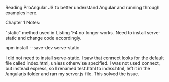 Reading ProAngular JS to better understand Angular and running through examples here.

Chapter 1 Notes:

"static" method used in Listing 1-4 no longer works. Need to install serve-static and change code accordingly.

npm install --save-dev serve-static

I did not need to install serve-static. I saw that connect looks for the default file called index.html, unless otherwise specified. I was not used connect, but instead express, so I renamed test.html to index.html, left it in the /angularjs folder and ran my server.js file. This solved the issue.
